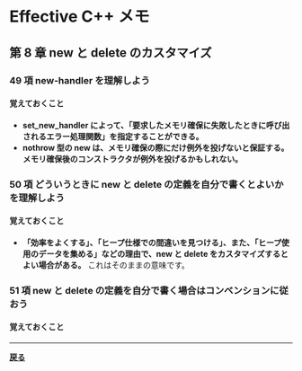 # Effective C++ メモ

## 第 8 章 new と delete のカスタマイズ

### 49 項 new-handler を理解しよう

#### 覚えておくこと

* **set_new_handler によって、「要求したメモリ確保に失敗したときに呼び出されるエラー処理関数」を指定することができる。**
* **nothrow 型の new は、メモリ確保の際にだけ例外を投げないと保証する。メモリ確保後のコンストラクタが例外を投げるかもしれない。**

### 50 項 どういうときに new と delete の定義を自分で書くとよいかを理解しよう

#### 覚えておくこと

* **「効率をよくする」、「ヒープ仕様での間違いを見つける」、また、「ヒープ使用のデータを集める」などの理由で、new と delete をカスタマイズするとよい場合がある。**
  これはそのままの意味です。

### 51 項 new と delete の定義を自分で書く場合はコンベンションに従おう

#### 覚えておくこと

***

**[戻る](./index.md)**

